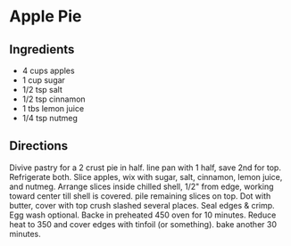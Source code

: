 # Apple Pie

## Ingredients
- 4 cups apples
- 1 cup sugar
- 1/2 tsp salt
- 1/2 tsp cinnamon
- 1 tbs lemon juice
- 1/4 tsp nutmeg

## Directions
Divive pastry for a 2 crust pie in half. line pan with 1 half, save 2nd for top. Refrigerate both. Slice apples, wix with sugar, salt, cinnamon, lemon juice, and nutmeg.
Arrange slices inside chilled shell, 1/2" from edge, working toward center till shell is covered. pile remaining slices on top. Dot with butter, cover with top crush slashed several places. Seal edges & crimp.
Egg wash optional.
Backe in preheated 450 oven for 10 minutes. Reduce heat to 350 and cover edges with tinfoil (or something). bake another 30 minutes. 
